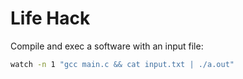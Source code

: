 # Life Hack

Compile and exec a software with an input file:

```bash
watch -n 1 "gcc main.c && cat input.txt | ./a.out"
```